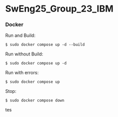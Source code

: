 # SwEng25_Group_23_IBM

### Docker

Run and Build:

```console
$ sudo docker compose up -d --build
```

Run without Build:

```console
$ sudo docker compose up -d
```

Run with errors:

```console
$ sudo docker compose up
```

Stop:

```console
$ sudo docker compose down
```

tes
